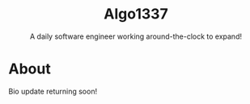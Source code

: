 <div align="center">
  <h1>Algo1337</h1>
  <p>A daily software engineer working around-the-clock to expand!</p>
</div>


# About

Bio update returning soon!
